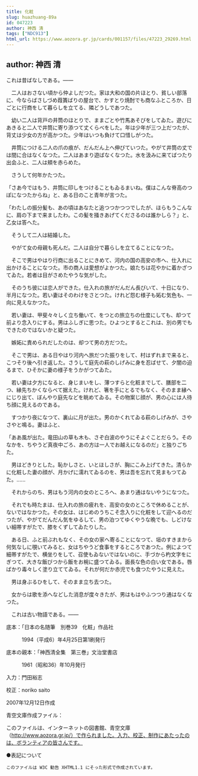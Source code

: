 ```yaml
---
title: 化粧
slug: huazhuang-89a
id: 047223
author: 神西 清
tags: ["NDC913"]
html_url: https://www.aozora.gr.jp/cards/001157/files/47223_29269.html
---
```


## author: 神西 清

これは昔ばなしである。――

　二人はおさない頃から仲よしだつた。家は大和の国の片ほとり、貧しい部落に、今ならばさしづめ葭簀ばりの屋台で、かすとり焼酎でも商なふところか、日ごとに行商をして暮らしを立てる、隣どうしであつた。

　幼い二人は背戸の井筒のほとりで、ままごとや竹馬あそびをしてゐた。遊びにあきると二人で井筒に寄り添つて丈くらべをした。年は少年が三つ上だつたが、背丈は少女の方が高かつた。少年はいつも負けて口惜しがつた。

　井筒につける二人の爪の痕が、だんだん上へ伸びていつた。やがて井筒の丈では間に合はなくなつた。二人はあまり遊ばなくなつた。水を汲みに来てばつたり出会ふと、二人は頬を赤らめた。

　さうして何年かたつた。

「さあ今ではもう、井筒に印しをつけることもゐるまいね。僕はこんな脊高のつぽになつたからね」と、ある日のこと青年が言つた。

「わたしの振分髪も、あの頃はあなたと追つつかつつでしたが、ほらもうこんなに、肩の下まで来ましたわ。この髪を掻きあげてくださるのは誰かしら？」と、乙女は答へた。

　そうして二人は結婚した。

　やがて女の母親も死んだ。二人は自分で暮らしを立てることになつた。

　そこで男はやはり行商に出ることにきめて、河内の国の高安の市へ、仕入れに出かけることになつた。市の商人は愛想がよかつた。娘たちは花やかに着かざつてゐた。若者は目がさめたやうな気がした。

　そのうち彼には恋人ができた。仕入れの旅がだんだん長びいて、十日になり、半月になつた。若い妻はそのわけをさとつた。けれど怨む様子も妬む気色も、一向に見えなかつた。

　若い妻は、甲斐々々しく立ち働いて、をつとの旅立ちの仕度にしても、却つて前より念入りにする。男はふしぎに思つた。ひよつとするとこれは、別の男でもできたのではないかと疑つた。

　嫉妬に責められだしたのは、却つて男の方だつた。

　そこで男は、ある日やはり河内へ旅だつた振りをして、村はずれまで来ると、こつそり後へ引き返した。さうして庭先の萩のしげみに身を忍ばせて、夕闇の迫るまで、ひそかに妻の様子をうかがつてゐた。

　若い妻は夕方になると、身じまいをし、薄つすらと化粧までして、膳部を二つ、縁先ちかくならべて据えた。けれど、箸を手にとるでもなく、そのまま縁へにじり出て、ぼんやり庭先などを眺めてゐる。その物案じ顔が、男の心には人待ち顔に見えるのである。

　すつかり夜になつて、裏山に月が出た。男のかくれてゐる萩のしげみが、さやさやと鳴る。妻はふと、

「ああ風が出た。竜田山の草も木も、さぞ白波のやうにそよぐことだらう。そのなかを、ちやうど真夜中ごろ、あの方は一人でお越えになるのだ」と独りごちた。

　男はどきりとした。恥かしさと、いとほしさが、胸にこみ上げてきた。清らかに化粧した妻の顔が、月かげに濡れてゐるのを、男は吾を忘れて見まもつてゐた。……

　それからのち、男はもう河内の女のところへ、あまり通はないやうになつた。



　それでも時たまは、仕入れの旅の疲れを、高安の女のところで休めることが、ないではなかつた。その女は、はじめのうちこそ念入りに化粧をして迎へるのだつたが、やがてだんだん気をゆるして、男の泊つてゆくやうな晩でも、しどけない細帯すがたで、膝をくずしてゐたりした。

　ある日、ふと前ぶれもなく、その女の家へ寄ることになつて、垣のすきまから何気なしに覗いてみると、女はちやうど食事をするところであつた。例によつて細帯すがたで、横坐りをして、召使もゐないではないのに、手づから杓文字をにぎつて、大きな飯びつから飯をお椀に盛つてゐる。面長な色の白い女である。唇ばかり毒々しく塗り立ててゐる。それが何だか赤児でも食つたやうに見えた。

　男は身ぶるひをして、そのまま立ち去つた。



　女からは歌を添へなどした消息が度々きたが、男はもはやふつつり通はなくなつた。

　これは古い物語である。――













底本：「日本の名随筆　別巻39　化粧」作品社


　　　1994（平成6）年4月25日第1刷発行

底本の親本：「神西清全集　第三巻」文治堂書店

　　　1961（昭和36）年10月発行

入力：門田裕志

校正：noriko saito

2007年12月12日作成

青空文庫作成ファイル：

このファイルは、インターネットの図書館、青空文庫（http://www.aozora.gr.jp/）で作られました。入力、校正、制作にあたったのは、ボランティアの皆さんです。











●表記について


	このファイルは W3C 勧告 XHTML1.1 にそった形式で作成されています。